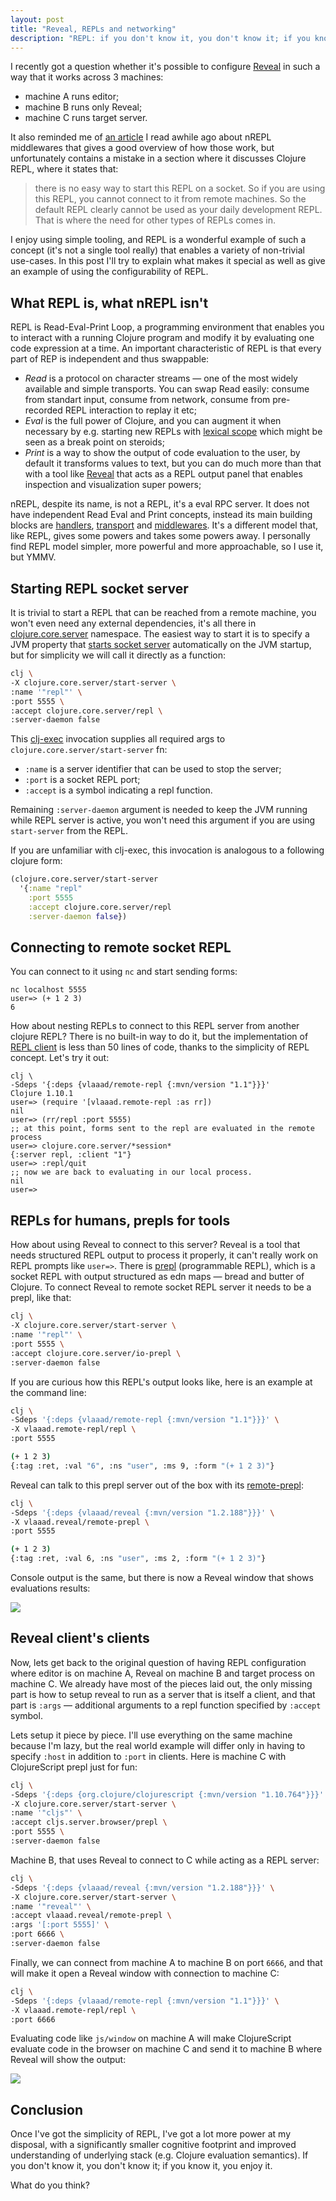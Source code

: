 ```yaml
---
layout: post
title: "Reveal, REPLs and networking"
description: "REPL: if you don't know it, you don't know it; if you know it, you enjoy it"
---
```

I recently got a question whether it's possible to configure [Reveal](vlaaad.github.io/reveal/) in such a way that it works across 3 machines:
- machine A runs editor;
- machine B runs only Reveal;
- machine C runs target server.

It also reminded me of [an article](https://suvratapte.com/nREPL-middleware/) I read awhile ago about nREPL middlewares that gives a good overview of how those work, but unfortunately contains a mistake in a section where it discusses Clojure REPL, where it states that:

> there is no easy way to start this REPL on a socket. So if you are using this REPL, you cannot connect to it from remote machines. So the default REPL clearly cannot be used as your daily development REPL. That is where the need for other types of REPLs comes in.

I enjoy using simple tooling, and REPL is a wonderful example of such a concept (it's not a single tool really) that enables a variety of non-trivial use-cases. In this post I'll try to explain what makes it special as well as give an example of using the configurability of REPL.

## What REPL is, what nREPL isn't

REPL is Read-Eval-Print Loop, a programming environment that enables you to interact with a running Clojure program and modify it by evaluating one code expression at a time. An important characteristic of REPL is that every part of REP is independent and thus swappable:
- _Read_ is a protocol on character streams — one of the most widely available and simple transports. You can swap Read easily: consume from standart input, consume from network, consume from pre-recorded REPL interaction to replay it etc;
- _Eval_ is the full power of Clojure, and you can augment it when necessary by e.g. starting new REPLs with [lexical scope](https://github.com/TristeFigure/lexikon/blob/master/src/lexikon/core.clj#L129-L148) which might be seen as a break point on steroids;
- _Print_ is a way to show the output of code evaluation to the user, by default it transforms values to text, but you can do much more than that with a tool like [Reveal](vlaaad.github.io/reveal/) that acts as a REPL output panel that enables inspection and visualization super powers;

nREPL, despite its name, is not a REPL, it's a eval RPC server. It does not have independent Read Eval and Print concepts, instead its main building blocks are [handlers](https://nrepl.org/nrepl/0.8/design/handlers.html), [transport](https://nrepl.org/nrepl/0.8/design/transports.html) and [middlewares](https://nrepl.org/nrepl/0.8/design/middleware.html). It's a different model that, like REPL, gives some powers and takes some powers away. I personally find REPL model simpler, more powerful and more approachable, so I use it, but YMMV.

## Starting REPL socket server

It is trivial to start a REPL that can be reached from a remote machine, you won't even need any external dependencies, it's all there in [clojure.core.server](https://clojure.github.io/clojure/clojure.core-api.html#clojure.core.server/start-server) namespace. The easiest way to start it is to specify a JVM property that [starts socket server](https://clojure.org/reference/repl_and_main#_launching_a_socket_server) automatically on the JVM startup, but for simplicity we will call it directly as a function:
```sh
clj \
-X clojure.core.server/start-server \
:name '"repl"' \
:port 5555 \
:accept clojure.core.server/repl \
:server-daemon false
```
This [clj-exec](https://insideclojure.org/2020/09/04/clj-exec/) invocation supplies all required args to `clojure.core.server/start-server` fn:
- `:name` is a server identifier that can be used to stop the server;
- `:port` is a socket REPL port;
- `:accept` is a symbol indicating a repl function.

Remaining `:server-daemon` argument is needed to keep the JVM running while REPL server is active, you won't need this argument if you are using `start-server` from the REPL.

If you are unfamiliar with clj-exec, this invocation is analogous to a following clojure form:
```clj
(clojure.core.server/start-server
  '{:name "repl"
    :port 5555
    :accept clojure.core.server/repl
    :server-daemon false})
```

## Connecting to remote socket REPL

You can connect to it using `nc` and start sending forms:
```
nc localhost 5555
user=> (+ 1 2 3)
6
```
How about nesting REPLs to connect to this REPL server from another clojure REPL? There is no built-in way to do it, but the implementation of [REPL client](https://github.com/vlaaad/remote-repl) is less than 50 lines of code, thanks to the simplicity of REPL concept. Let's try it out:
```
clj \
-Sdeps '{:deps {vlaaad/remote-repl {:mvn/version "1.1"}}}'
Clojure 1.10.1
user=> (require '[vlaaad.remote-repl :as rr])
nil
user=> (rr/repl :port 5555)
;; at this point, forms sent to the repl are evaluated in the remote process
user=> clojure.core.server/*session*
{:server repl, :client "1"}
user=> :repl/quit
;; now we are back to evaluating in our local process.
nil
user=> 
```

## REPLs for humans, prepls for tools

How about using Reveal to connect to this server? Reveal is a tool that needs structured REPL output to process it properly, it can't really work on REPL prompts like `user=>`. There is [prepl](https://oli.me.uk/clojure-socket-prepl-cookbook/) (programmable REPL), which is a socket REPL with output structured as edn maps — bread and butter of Clojure. To connect Reveal to remote socket REPL server it needs to be a prepl, like that:
```sh
clj \
-X clojure.core.server/start-server \
:name '"repl"' \
:port 5555 \
:accept clojure.core.server/io-prepl \
:server-daemon false
```
If you are curious how this REPL's output looks like, here is an example at the command line:
```sh
clj \
-Sdeps '{:deps {vlaaad/remote-repl {:mvn/version "1.1"}}}' \
-X vlaaad.remote-repl/repl \
:port 5555

(+ 1 2 3)
{:tag :ret, :val "6", :ns "user", :ms 9, :form "(+ 1 2 3)"}
```
Reveal can talk to this prepl server out of the box with its [remote-prepl](https://vlaaad.github.io/reveal/#remote-prepl):
```sh
clj \
-Sdeps '{:deps {vlaaad/reveal {:mvn/version "1.2.188"}}}' \
-X vlaaad.reveal/remote-prepl \
:port 5555

(+ 1 2 3)
{:tag :ret, :val 6, :ns "user", :ms 2, :form "(+ 1 2 3)"}
```
Console output is the same, but there is now a Reveal window that shows evaluations results:

![](/assets/2021-01-02/remote-prepl.png)

## Reveal client's clients

Now, lets get back to the original question of having REPL configuration where editor is on machine A, Reveal on machine B and target process on machine C. We already have most of the pieces laid out, the only missing part is how to setup reveal to run as a server that is itself a client, and that part is `:args` — additional arguments to a repl function specified by `:accept` symbol.

Lets setup it piece by piece. I'll use everything on the same machine because I'm lazy, but the real world example will differ only in having to specify `:host` in addition to `:port` in clients. Here is machine C with ClojureScript prepl just for fun:
```sh
clj \
-Sdeps '{:deps {org.clojure/clojurescript {:mvn/version "1.10.764"}}}' \
-X clojure.core.server/start-server \
:name '"cljs"' \
:accept cljs.server.browser/prepl \
:port 5555 \
:server-daemon false
```

Machine B, that uses Reveal to connect to C while acting as a REPL server:
```sh
clj \
-Sdeps '{:deps {vlaaad/reveal {:mvn/version "1.2.188"}}}' \
-X clojure.core.server/start-server \
:name '"reveal"' \
:accept vlaaad.reveal/remote-prepl \
:args '[:port 5555]' \
:port 6666 \
:server-daemon false
```

Finally, we can connect from machine A to machine B on port `6666`, and that will make it open a Reveal window with connection to machine C:
```sh
clj \
-Sdeps '{:deps {vlaaad/remote-repl {:mvn/version "1.1"}}}' \
-X vlaaad.remote-repl/repl \
:port 6666
```
Evaluating code like `js/window` on machine A will make ClojureScript evaluate code in the browser on machine C and send it to machine B where Reveal will show the output:

![](/assets/2021-01-02/cljs-prepl.png)

## Conclusion

Once I've got the simplicity of REPL, I've got a lot more power at my disposal, with a significantly smaller cognitive footprint and improved understanding of underlying stack (e.g. Clojure evaluation semantics). If you don't know it, you don't know it; if you know it, you enjoy it.

What do you think?